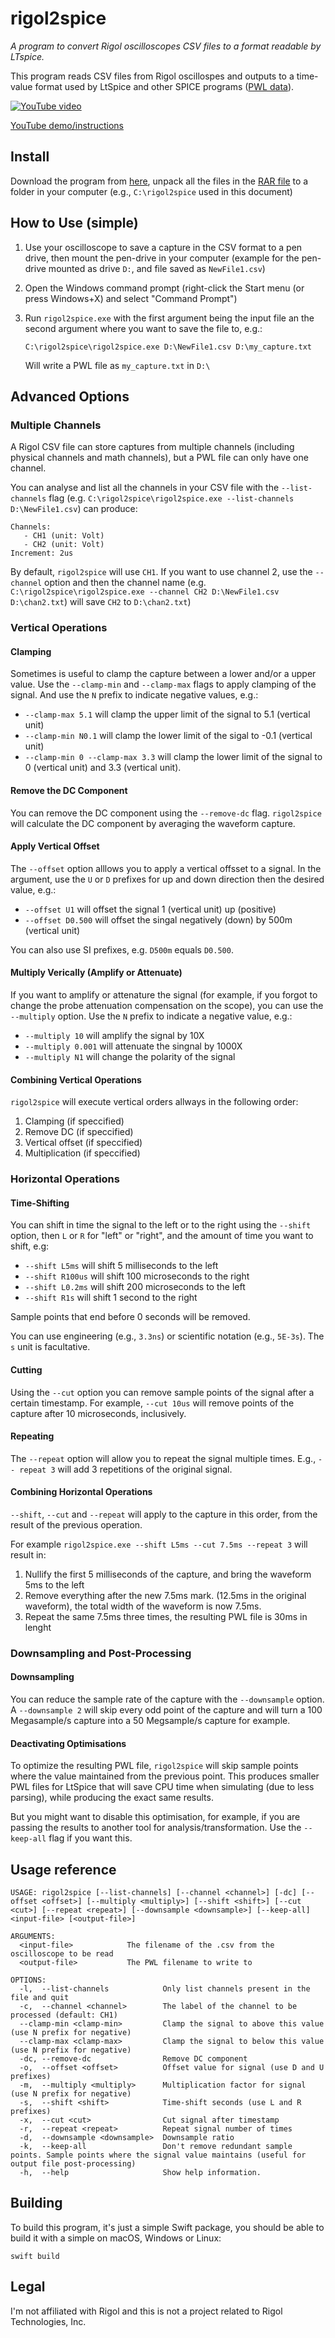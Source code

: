 # rigol2spice

*A program to convert Rigol oscilloscopes CSV files to a format readable by LTspice.*

This program reads CSV files from Rigol oscillospes and outputs to a time-value format used by LtSpice and other SPICE programs ([PWL data](https://www.analog.com/en/technical-articles/ltspice-importing-exporting-pwl-data.html)). 

[![YouTube video](https://img.youtube.com/vi/AaCvPtJ-cZM/0.jpg)](https://www.youtube.com/watch?v=AaCvPtJ-cZM)

[YouTube demo/instructions](https://www.youtube.com/watch?v=AaCvPtJ-cZM)

## Install

Download the program from [here](https://github.com/RuiCarneiro/rigol2spice/releases), unpack all the files in the [RAR file](https://www.rarlab.com/) to a folder in your computer (e.g., `C:\rigol2spice` used in this document)

## How to Use (simple) 

1. Use your oscilloscope to save a capture in the CSV format to a pen drive, then mount the pen-drive in your computer (example for the pen-drive mounted as drive `D:`, and file saved as `NewFile1.csv`)
2. Open the Windows command prompt (right-click the Start menu (or press Windows+X) and select "Command Prompt")
3. Run `rigol2spice.exe` with the first argument being the input file an the second argument where you want to save the file to, e.g.:
    
       C:\rigol2spice\rigol2spice.exe D:\NewFile1.csv D:\my_capture.txt
    Will write a PWL file as `my_capture.txt` in `D:\`

## Advanced Options

### Multiple Channels

A Rigol CSV file can store captures from multiple channels (including physical channels and math channels), but a PWL file can only have one channel.

You can analyse and list all the channels in your CSV file with the `--list-channels` flag (e.g. `C:\rigol2spice\rigol2spice.exe --list-channels D:\NewFile1.csv`) can produce:

    Channels:
       - CH1 (unit: Volt)
       - CH2 (unit: Volt)
    Increment: 2us

By default, `rigol2spice` will use `CH1`. If you want to use channel 2, use the `--channel` option and then the channel name (e.g. `C:\rigol2spice\rigol2spice.exe --channel CH2 D:\NewFile1.csv D:\chan2.txt`) will save `CH2` to `D:\chan2.txt`) 

### Vertical Operations

#### Clamping

Sometimes is useful to clamp the capture between a lower and/or a upper value. Use the `--clamp-min` and `--clamp-max` flags to apply clamping of the signal. And use the `N` prefix to indicate negative values, e.g.:

* `--clamp-max 5.1` will clamp the upper limit of the signal to 5.1 (vertical unit)
* `--clamp-min N0.1` will clamp the lower limit of the sigal to -0.1 (vertical unit)
* `--clamp-min 0 --clamp-max 3.3` will clamp the lower limit of the signal to 0 (vertical unit) and 3.3 (vertical unit). 

#### Remove the DC Component

You can remove the DC component using the `--remove-dc` flag. `rigol2spice` will calculate the DC component by averaging the waveform capture.

#### Apply Vertical Offset

The `--offset` option alllows you to apply a vertical offsset to a signal. In the argument, use the `U` or `D` prefixes for up and down direction then the desired value, e.g.:

* `--offset U1` will offset the signal 1 (vertical unit) up (positive)
* `--offset D0.500` will offset the singal negatively (down) by 500m (vertical unit)

You can also use SI prefixes, e.g. `D500m` equals `D0.500`.

#### Multiply Verically (Amplify or Attenuate)

If you want to amplify or attenature the signal (for example, if you forgot to change the probe attenuation compensation on the scope), you can use the `--multiply` option. Use the `N` prefix to indicate a negative value, e.g.:

* `--multiply 10` will amplify the signal by 10X
* `--multiply 0.001` will attenuate the singnal by 1000X
* `--multiply N1` will change the polarity of the signal

#### Combining Vertical Operations

`rigol2spice` will execute vertical orders allways in the following order:

1. Clamping (if speccified)
2. Remove DC (if speccified)
3. Vertical offset (if speccified)
4. Multiplication (if speccified)

### Horizontal Operations

#### Time-Shifting

You can shift in time the signal to the left or to the right using the `--shift` option, then `L` or `R` for "left" or "right", and the amount of time you want to shift, e.g:

* `--shift L5ms` will shift 5 milliseconds to the left
* `--shift R100us` will shift 100 microseconds to the right
* `--shift L0.2ms` will shift 200 microseconds to the left
* `--shift R1s` will shift 1 second to the right

Sample points that end before 0 seconds will be removed.

You can use engineering (e.g., `3.3ns`) or scientific notation (e.g., `5E-3s`). The `s` unit is facultative.

#### Cutting

Using the `--cut` option you can remove sample points of the signal after a certain timestamp. For example, `--cut 10us` will remove points of the capture after 10 microseconds, inclusively.

#### Repeating

The `--repeat`  option will allow you to repeat the signal multiple times. E.g., `-- repeat 3` will add 3 repetitions of the original signal.

#### Combining Horizontal Operations

`--shift`, `--cut` and `--repeat` will apply to the capture in this order, from the result of the previous operation.

For example `rigol2spice.exe --shift L5ms --cut 7.5ms --repeat 3` will result in:

1. Nullify the first 5 milliseconds of the capture, and bring the waveform 5ms to the left
2. Remove everything after the new 7.5ms mark. (12.5ms in the original waveform), the total width of the waveform is now 7.5ms.
3. Repeat the same 7.5ms three times, the resulting PWL file is 30ms in lenght

### Downsampling and Post-Processing

#### Downsampling

You can reduce the sample rate of the capture with the `--downsample` option. A `--downsample 2` will skip every odd point of the capture and will turn a 100 Megasample/s capture into a 50 Megsample/s capture for example.

#### Deactivating Optimisations

To optimize the resulting PWL file, `rigol2spice` will skip sample points where the value maintained from the previous point. This produces smaller PWL files for LtSpice that will save CPU time when simulating (due to less parsing), while producing the exact same results.

But you might want to disable this optimisation, for example, if you are passing the results to another tool for analysis/transformation. Use the `--keep-all` flag if you want this.

## Usage reference

    USAGE: rigol2spice [--list-channels] [--channel <channel>] [-dc] [--offset <offset>] [--multiply <multiply>] [--shift <shift>] [--cut <cut>] [--repeat <repeat>] [--downsample <downsample>] [--keep-all] <input-file> [<output-file>]

    ARGUMENTS:
      <input-file>            The filename of the .csv from the oscilloscope to be read
      <output-file>           The PWL filename to write to

    OPTIONS:
      -l,  --list-channels            Only list channels present in the file and quit
      -c,  --channel <channel>        The label of the channel to be processed (default: CH1)
      --clamp-min <clamp-min>         Clamp the signal to above this value (use N prefix for negative)
      --clamp-max <clamp-max>         Clamp the signal to below this value (use N prefix for negative)
      -dc, --remove-dc                Remove DC component
      -o,  --offset <offset>          Offset value for signal (use D and U prefixes)
      -m,  --multiply <multiply>      Multiplication factor for signal (use N prefix for negative)
      -s,  --shift <shift>            Time-shift seconds (use L and R prefixes)
      -x,  --cut <cut>                Cut signal after timestamp
      -r,  --repeat <repeat>          Repeat signal number of times
      -d,  --downsample <downsample>  Downsample ratio
      -k,  --keep-all                 Don't remove redundant sample points. Sample points where the signal value maintains (useful for output file post-processing)
      -h,  --help                     Show help information.

## Building

To build this program, it's just a simple Swift package, you should be able to build it with a simple on macOS, Windows or Linux:

    swift build

## Legal

I'm not affiliated with Rigol and this is not a project related to Rigol Technologies, Inc.
